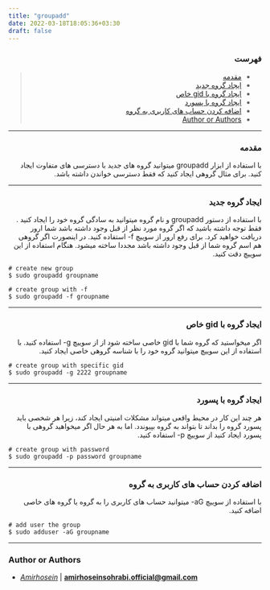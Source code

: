 ```yaml
---
title: "groupadd"
date: 2022-03-18T18:05:36+03:30
draft: false
---
```



<div dir='rtl'>

### فهرست

> - [مقدمه](#مقدمه)
> - [ایجاد گروه جدید](#ایجاد-گروه-جدید)
> - [ایجاد گروه با gid خاص](#ایجاد-گروه-با-gid-خاص)
> - [ایجاد گروه با پسورد](#ایجاد-گروه-با-پسورد)
> - [اضافه کردن حساب های کاربری به گروه](#اضافه-کردن-حساب-های-کاربری-به-گروه)
> - [Author or Authors](#author-or-authors)
</div>



---
<div dir='rtl'>

### مقدمه
با استفاده از ابزار groupadd میتوانید گروه های جدید با دسترسی های متفاوت ایجاد کنید. برای مثال گروهی ایجاد کنید که فقط دسترسی خواندن داشته باشد.
</div>



---
<div dir='rtl'>

### ایجاد گروه جدید
با استفاده از دستور groupadd و نام گروه میتوانید به سادگی گروه خود را ایجاد کنید .
فقط توجه داشته باشید که اگر گروه مورد نظر از قبل وجود داشته باشد شما ارور دریافت خواهید کرد.
برای رفع ارور از سوییچ f- استفاده کنید. در اینصورت اگر گروهی هم اسم گروه شما از قبل وجود داشته باشد مجددا ساخته میشود. هنگام استفاده از این سوییچ دقت کنید.
</div>

    # create new group
    $ sudo groupadd groupname

    # create group with -f
    $ sudo groupadd -f groupname 

---
<div dir='rtl'>

### ایجاد گروه با gid خاص
اگر میخواستید که گروه شما با gid خاصی ساخته شود از از سوییچ g- استفاده کنید.
با استفاده از این سوییچ میتوانید گروه خود را با شناسه گروهی خاصی ایجاد کنید.

</div>

    # create group with specific gid
    $ sudo groupadd -g 2222 groupname


---
<div dir='rtl'>

### ایجاد گروه با پسورد
هر چند این کار در محیط واقعی میتواند مشکلات امنیتی ایجاد کند، زیرا هر شخصی باید پسورد گروه را بداند تا بتواند به گروه بپیوندد. اما به هر حال اگر میخواهید گروهی با پسورد ایجاد کنید از سوییچ p- استفاده کنید.


</div>

    # create group with password
    $ sudo groupadd -p password groupname


---
<div dir='rtl'>

### اضافه کردن حساب های کاربری به گروه
با استفاده از سوییچ aG- میتوانید حساب های کاربری را به گروه یا گروه های خاصی اضافه کنید.

</div>

    # add user the group
    $ sudo adduser -aG groupname


---
### Author or Authors

- *[Amirhosein](https://github.com/amirhoseinsb)* | **<amirhoseinsohrabi.official@gmail.com>**

